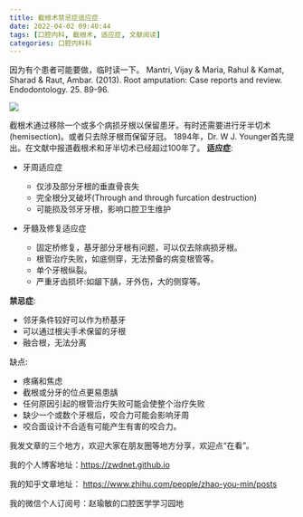 ```yaml
---
title: 截根术禁忌症适应症
date: 2022-04-02 09:40:44
tags: [口腔内科, 截根术, 适应症, 文献阅读]
categories: 口腔内科科
---
```

因为有个患者可能要做，临时读一下。
Mantri, Vijay & Maria, Rahul & Kamat, Sharad & Raut, Ambar. (2013). Root amputation: Case reports and review. Endodontology. 25. 89-96. 

![](https://zymblog-1258069789.cos.ap-chengdu.myqcloud.com/blog0287-jgs/01.jpg)

截根术通过移除一个或多个病损牙根以保留患牙。有时还需要进行牙半切术(hemisection)。或者只去除牙根而保留牙冠。
1894年，Dr. W J. Younger首先提出。在文献中报道截根术和牙半切术已经超过100年了。
**适应症**:
- 牙周适应症
    - 仅涉及部分牙根的垂直骨丧失
    - 完全根分叉破坏(Through and through furcation destruction)
    - 可能损及邻牙牙根，影响口腔卫生维护

- 牙髓及修复适应症
    - 固定桥修复，基牙部分牙根有问题，可以仅去除病损牙根。
    - 根管治疗失败，如底侧穿，无法预备的病变根管等。
    - 单个牙根纵裂。
    - 严重牙齿损坏:如龈下龋，牙外伤，大的侧穿等。

**禁忌症**:
- 邻牙条件较好可以作为桥基牙
- 可以通过根尖手术保留的牙根
- 融合根，无法分离

缺点:
- 疼痛和焦虑
- 截根或分牙的位点更易患龋
- 任何原因引起的根管治疗失败可能会使整个治疗失败
- 缺少一个或数个牙根后，咬合力可能会影响牙周
- 咬合面设计不合适有可能产生有害的咬合力。


我发文章的三个地方，欢迎大家在朋友圈等地方分享，欢迎点“在看”。

我的个人博客地址：https://zwdnet.github.io

我的知乎文章地址： https://www.zhihu.com/people/zhao-you-min/posts

我的微信个人订阅号：赵瑜敏的口腔医学学习园地


